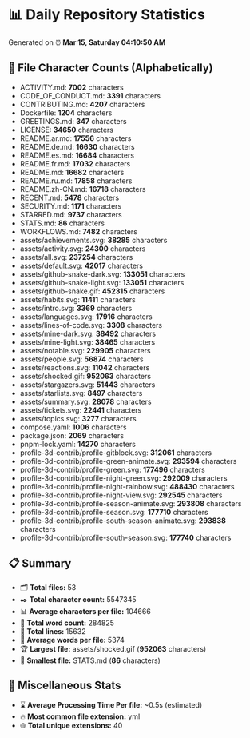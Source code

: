 # 📊 Daily Repository Statistics
Generated on ⏰ **Mar 15, Saturday 04:10:50 AM**

## 📂 File Character Counts (Alphabetically)
- ACTIVITY.md: **7002** characters
- CODE_OF_CONDUCT.md: **3391** characters
- CONTRIBUTING.md: **4207** characters
- Dockerfile: **1204** characters
- GREETINGS.md: **347** characters
- LICENSE: **34650** characters
- README.ar.md: **17556** characters
- README.de.md: **16630** characters
- README.es.md: **16684** characters
- README.fr.md: **17032** characters
- README.md: **16682** characters
- README.ru.md: **17858** characters
- README.zh-CN.md: **16718** characters
- RECENT.md: **5478** characters
- SECURITY.md: **1171** characters
- STARRED.md: **9737** characters
- STATS.md: **86** characters
- WORKFLOWS.md: **7482** characters
- assets/achievements.svg: **38285** characters
- assets/activity.svg: **24300** characters
- assets/all.svg: **237254** characters
- assets/default.svg: **42017** characters
- assets/github-snake-dark.svg: **133051** characters
- assets/github-snake-light.svg: **133051** characters
- assets/github-snake.gif: **452315** characters
- assets/habits.svg: **11411** characters
- assets/intro.svg: **3369** characters
- assets/languages.svg: **17916** characters
- assets/lines-of-code.svg: **3308** characters
- assets/mine-dark.svg: **38492** characters
- assets/mine-light.svg: **38465** characters
- assets/notable.svg: **229905** characters
- assets/people.svg: **56874** characters
- assets/reactions.svg: **11042** characters
- assets/shocked.gif: **952063** characters
- assets/stargazers.svg: **51443** characters
- assets/starlists.svg: **8497** characters
- assets/summary.svg: **28078** characters
- assets/tickets.svg: **22441** characters
- assets/topics.svg: **3277** characters
- compose.yaml: **1006** characters
- package.json: **2069** characters
- pnpm-lock.yaml: **14270** characters
- profile-3d-contrib/profile-gitblock.svg: **312061** characters
- profile-3d-contrib/profile-green-animate.svg: **293594** characters
- profile-3d-contrib/profile-green.svg: **177496** characters
- profile-3d-contrib/profile-night-green.svg: **292009** characters
- profile-3d-contrib/profile-night-rainbow.svg: **488430** characters
- profile-3d-contrib/profile-night-view.svg: **292545** characters
- profile-3d-contrib/profile-season-animate.svg: **293808** characters
- profile-3d-contrib/profile-season.svg: **177710** characters
- profile-3d-contrib/profile-south-season-animate.svg: **293838** characters
- profile-3d-contrib/profile-south-season.svg: **177740** characters

## 📋 Summary
- 🗂️ **Total files:** 53
- ✒️ **Total character count:** 5547345
- 📊 **Average characters per file:** 104666
- 📝 **Total word count:** 284825
- 🧾 **Total lines:** 15632
- 📐 **Average words per file:** 5374
- 🏆 **Largest file:** assets/shocked.gif (**952063** characters)
- 🥉 **Smallest file:** STATS.md (**86** characters)

## 🌟 Miscellaneous Stats
- ⌛ **Average Processing Time Per file:** ~0.5s (estimated)
- 🔥 **Most common file extension:** yml
- 🌐 **Total unique extensions:** 40
